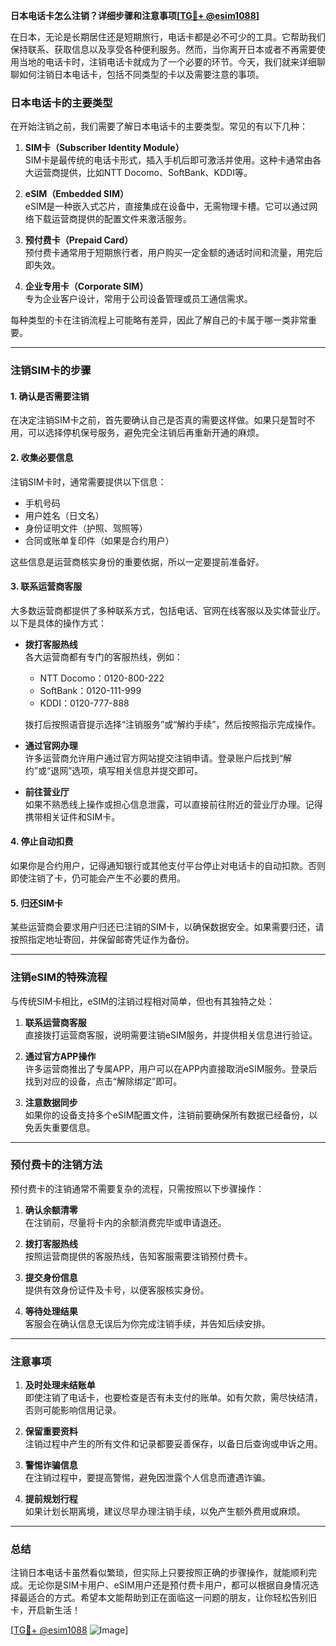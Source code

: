 **日本电话卡怎么注销？详细步骤和注意事项[[TG💪+ @esim1088](https://t.me/s/esim1088)]**

在日本，无论是长期居住还是短期旅行，电话卡都是必不可少的工具。它帮助我们保持联系、获取信息以及享受各种便利服务。然而，当你离开日本或者不再需要使用当地的电话卡时，注销电话卡就成为了一个必要的环节。今天，我们就来详细聊聊如何注销日本电话卡，包括不同类型的卡以及需要注意的事项。

### 日本电话卡的主要类型

在开始注销之前，我们需要了解日本电话卡的主要类型。常见的有以下几种：

1. **SIM卡（Subscriber Identity Module）**  
   SIM卡是最传统的电话卡形式，插入手机后即可激活并使用。这种卡通常由各大运营商提供，比如NTT Docomo、SoftBank、KDDI等。

2. **eSIM（Embedded SIM）**  
   eSIM是一种嵌入式芯片，直接集成在设备中，无需物理卡槽。它可以通过网络下载运营商提供的配置文件来激活服务。

3. **预付费卡（Prepaid Card）**  
   预付费卡通常用于短期旅行者，用户购买一定金额的通话时间和流量，用完后即失效。

4. **企业专用卡（Corporate SIM）**  
   专为企业客户设计，常用于公司设备管理或员工通信需求。

每种类型的卡在注销流程上可能略有差异，因此了解自己的卡属于哪一类非常重要。

---

### 注销SIM卡的步骤

#### 1. 确认是否需要注销
在决定注销SIM卡之前，首先要确认自己是否真的需要这样做。如果只是暂时不用，可以选择停机保号服务，避免完全注销后再重新开通的麻烦。

#### 2. 收集必要信息
注销SIM卡时，通常需要提供以下信息：
- 手机号码
- 用户姓名（日文名）
- 身份证明文件（护照、驾照等）
- 合同或账单复印件（如果是合约用户）

这些信息是运营商核实身份的重要依据，所以一定要提前准备好。

#### 3. 联系运营商客服
大多数运营商都提供了多种联系方式，包括电话、官网在线客服以及实体营业厅。以下是具体的操作方式：

- **拨打客服热线**  
  各大运营商都有专门的客服热线，例如：
  - NTT Docomo：0120-800-222  
  - SoftBank：0120-111-999  
  - KDDI：0120-777-888  

  拨打后按照语音提示选择“注销服务”或“解约手续”，然后按照指示完成操作。

- **通过官网办理**  
  许多运营商允许用户通过官方网站提交注销申请。登录账户后找到“解约”或“退网”选项，填写相关信息并提交即可。

- **前往营业厅**  
  如果不熟悉线上操作或担心信息泄露，可以直接前往附近的营业厅办理。记得携带相关证件和SIM卡。

#### 4. 停止自动扣费
如果你是合约用户，记得通知银行或其他支付平台停止对电话卡的自动扣款。否则即使注销了卡，仍可能会产生不必要的费用。

#### 5. 归还SIM卡
某些运营商会要求用户归还已注销的SIM卡，以确保数据安全。如果需要归还，请按照指定地址寄回，并保留邮寄凭证作为备份。

---

### 注销eSIM的特殊流程

与传统SIM卡相比，eSIM的注销过程相对简单，但也有其独特之处：

1. **联系运营商客服**  
   直接拨打运营商客服，说明需要注销eSIM服务，并提供相关信息进行验证。

2. **通过官方APP操作**  
   许多运营商推出了专属APP，用户可以在APP内直接取消eSIM服务。登录后找到对应的设备，点击“解除绑定”即可。

3. **注意数据同步**  
   如果你的设备支持多个eSIM配置文件，注销前要确保所有数据已经备份，以免丢失重要信息。

---

### 预付费卡的注销方法

预付费卡的注销通常不需要复杂的流程，只需按照以下步骤操作：

1. **确认余额清零**  
   在注销前，尽量将卡内的余额消费完毕或申请退还。

2. **拨打客服热线**  
   按照运营商提供的客服热线，告知客服需要注销预付费卡。

3. **提交身份信息**  
   提供有效身份证件及卡号，以便客服核实身份。

4. **等待处理结果**  
   客服会在确认信息无误后为你完成注销手续，并告知后续安排。

---

### 注意事项

1. **及时处理未结账单**  
   即使注销了电话卡，也要检查是否有未支付的账单。如有欠款，需尽快结清，否则可能影响信用记录。

2. **保留重要资料**  
   注销过程中产生的所有文件和记录都要妥善保存，以备日后查询或申诉之用。

3. **警惕诈骗信息**  
   在注销过程中，要提高警惕，避免因泄露个人信息而遭遇诈骗。

4. **提前规划行程**  
   如果计划长期离境，建议尽早办理注销手续，以免产生额外费用或麻烦。

---

### 总结

注销日本电话卡虽然看似繁琐，但实际上只要按照正确的步骤操作，就能顺利完成。无论你是SIM卡用户、eSIM用户还是预付费卡用户，都可以根据自身情况选择最适合的方式。希望本文能帮助到正在面临这一问题的朋友，让你轻松告别旧卡，开启新生活！

[[TG💪+ @esim1088](https://t.me/s/esim1088) ![Image](https://i.postimg.cc/4NQfJmqS/Snipaste-2025-05-13-00-14-12.png)]